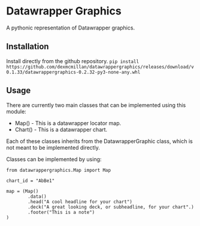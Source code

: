 # Datawrapper Graphics

A pythonic representation of Datawrapper graphics.

## Installation
Install directly from the github repository.
```pip install https://github.com/dexmcmillan/datawrappergraphics/releases/download/v0.1.33/datawrappergraphics-0.2.32-py3-none-any.whl```

## Usage
There are currently two main classes that can be implemented using this module:

* Map() - This is a datawrapper locator map.
* Chart() - This is a datawrapper chart.

Each of these classes inherits from the DatawrapperGraphic class, which is not meant to be implemented directly.

Classes can be implemented by using:

```
from datawrappergraphics.Map import Map

chart_id = "AbBe1"

map = (Map()
        .data()
        .head("A cool headline for your chart")
        .deck("A great looking deck, or subheadline, for your chart".)
        .footer("This is a note")
)
```